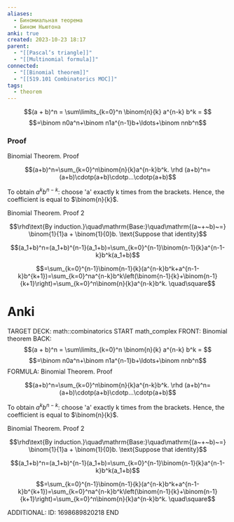 ```yaml
---
aliases:
  - Биномиальная теорема
  - Бином Ньютона
anki: true
created: 2023-10-23 18:17
parent:
  - "[[Pascal’s triangle]]"
  - "[[Multinomial formula]]"
connected:
  - "[[Binomial theorem]]"
  - "[[519.101 Combinatorics MOC]]"
tags:
  - theorem
---
```


$$(a + b)^n = \sum\limits_{k=0}^n \binom{n}{k} a^{n-k} b^k = $$
$$=\binom n0a^n+\binom n1a^{n-1}b+\ldots+\binom nnb^n$$

### Proof
Binomial Theorem. Proof

$$(a+b)^n=\sum_{k=0}^n\binom{n}{k}a^{n-k}b^k. \rhd (a+b)^n=(a+b)\cdotp(a+b)\cdotp...\cdotp(a+b)$$

To obtain $a^k b^{n-k}$: choose 'a' exactly k times from the brackets. Hence, the coefficient is equal to $\binom{n}{k}$.

Binomial Theorem. Proof 2

$$\rhd\text{By induction.}\quad\mathrm{Base:}\quad\mathrm{(a~+~b)~=} \binom{1}{1}a + \binom{1}{0}b. \text{Suppose that identity}$$

$$(a_1+b)^n=(a_1+b)^{n-1}(a_1+b)=\sum_{k=0}^{n-1}\binom{n-1}{k}a^{n-1-k}b^k(a_1+b)$$

$$=\sum_{k=0}^{n-1}\binom{n-1}{k}(a^{n-k}b^k+a^{n-1-k}b^{k+1})=\sum_{k=0}^na^{n-k}b^k\left(\binom{n-1}{k}+\binom{n-1}{k+1}\right)=\sum_{k=0}^n\binom{n}{k}a^{n-k}b^k. \quad\square$$


# Anki
TARGET DECK: math::combinatorics
START
math_complex
FRONT: Binomial theorem
BACK: $$(a + b)^n = \sum\limits_{k=0}^n \binom{n}{k} a^{n-k} b^k = $$
$$=\binom n0a^n+\binom n1a^{n-1}b+\ldots+\binom nnb^n$$
FORMULA: Binomial Theorem. Proof

$$(a+b)^n=\sum_{k=0}^n\binom{n}{k}a^{n-k}b^k. \rhd (a+b)^n=(a+b)\cdotp(a+b)\cdotp...\cdotp(a+b)$$

To obtain $a^k b^{n-k}$: choose 'a' exactly k times from the brackets. Hence, the coefficient is equal to $\binom{n}{k}$.

Binomial Theorem. Proof 2

$$\rhd\text{By induction.}\quad\mathrm{Base:}\quad\mathrm{(a~+~b)~=} \binom{1}{1}a + \binom{1}{0}b. \text{Suppose that identity}$$

$$(a_1+b)^n=(a_1+b)^{n-1}(a_1+b)=\sum_{k=0}^{n-1}\binom{n-1}{k}a^{n-1-k}b^k(a_1+b)$$

$$=\sum_{k=0}^{n-1}\binom{n-1}{k}(a^{n-k}b^k+a^{n-1-k}b^{k+1})=\sum_{k=0}^na^{n-k}b^k\left(\binom{n-1}{k}+\binom{n-1}{k+1}\right)=\sum_{k=0}^n\binom{n}{k}a^{n-k}b^k. \quad\square$$

ADDITIONAL:
ID: 1698689820218
END










